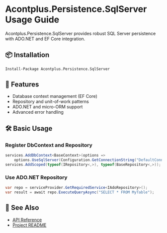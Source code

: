 # Acontplus.Persistence.SqlServer Usage Guide

Acontplus.Persistence.SqlServer provides robust SQL Server persistence with ADO.NET and EF Core integration.

## 📦 Installation

```bash
Install-Package Acontplus.Persistence.SqlServer
```

## 🚀 Features
- Database context management (EF Core)
- Repository and unit-of-work patterns
- ADO.NET and micro-ORM support
- Advanced error handling

## 🛠️ Basic Usage

### Register DbContext and Repository
```csharp
services.AddDbContext<BaseContext>(options =>
    options.UseSqlServer(Configuration.GetConnectionString("DefaultConnection")));
services.AddScoped(typeof(IRepository<,>), typeof(BaseRepository<,>));
```

### Use ADO.NET Repository
```csharp
var repo = serviceProvider.GetRequiredService<IAdoRepository>();
var result = await repo.ExecuteQueryAsync("SELECT * FROM MyTable");
```

## 📖 See Also
- [API Reference](../Home.md)
- [Project README](../../src/Acontplus.Persistence.SqlServer/README.md) 